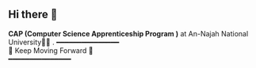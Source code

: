## Hi there 👋
  **CAP (Computer Science Apprenticeship Program )** at An-Najah National University👩‍💻 .
━━━━━━━━━━━━━━━  
🚀 Keep Moving Forward 🚀  
━━━━━━━━━━━━━━━


<!--
**yaqeenashour/yaqeenashour** is a ✨ _special_ ✨ repository because its `README.md` (this file) appears on your GitHub profile.

Here are some ideas to get you started:

- 🔭 I’m currently working on ...
- 🌱 I’m currently learning ...
- 👯 I’m looking to collaborate on ...
- 🤔 I’m looking for help with ...
- 💬 Ask me about ...
- 📫 How to reach me: ...
- 😄 Pronouns: ...
- ⚡ Fun fact: ...
-->

